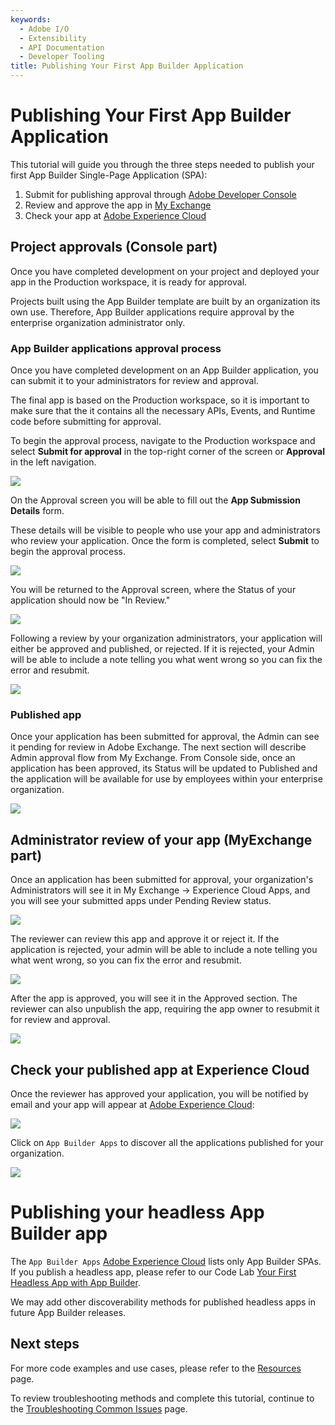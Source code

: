 ```yaml
---
keywords:
  - Adobe I/O
  - Extensibility
  - API Documentation
  - Developer Tooling
title: Publishing Your First App Builder Application
---
```


# Publishing Your First App Builder Application

This tutorial will guide you through the three steps needed to publish your first App Builder Single-Page Application (SPA):

1. Submit for publishing approval through [Adobe Developer Console](/console)
2. Review and approve the app in [My Exchange](https://exchange.adobe.com/my-exchange.html)
3. Check your app at [Adobe Experience Cloud](https://experience.adobe.com)

## Project approvals (Console part)

Once you have completed development on your project and deployed your app in the Production workspace, it is ready for approval. 

Projects built using the App Builder template are built by an organization its own use. Therefore, App Builder applications require approval by the enterprise organization administrator only. 

### App Builder applications approval process

Once you have completed development on an App Builder application, you can submit it to your administrators for review and approval.

The final app is based on the Production workspace, so it is important to make sure that the it contains all the necessary APIs, Events, and Runtime code before submitting for approval.

To begin the approval process, navigate to the Production workspace and select **Submit for approval** in the top-right corner of the screen or **Approval** in the left navigation.

![](../images/approval-production-overview.png)

On the Approval screen you will be able to fill out the **App Submission Details** form.

These details will be visible to people who use your app and administrators who review your application. Once the form is completed, select **Submit** to begin the approval process.

![](../images/approval-app-submission-details.png)

You will be returned to the Approval screen, where the Status of your application should now be "In Review."

![](../images/approval-in-review.png)

Following a review by your organization administrators, your application will either be approved and published, or rejected. If it is rejected, your Admin will be able to include a note telling you what went wrong so you can fix the error and resubmit.

![](../images/approval-app-rejected.png)

### Published app

Once your application has been submitted for approval, the Admin can see it pending for review in Adobe Exchange. The next section will describe Admin approval flow from My Exchange. From Console side, once an application has been approved, its Status will be updated to Published and the application will be available for use by employees within your enterprise organization.

![](../images/approval-published.png)

## Administrator review of your app (MyExchange part)

Once an application has been submitted for approval, your organization's Administrators will see it in My Exchange -> Experience Cloud Apps, and you will see your submitted apps under Pending Review status.

![](../images/approval-myexchange.png)

The reviewer can review this app and approve it or reject it. If the application is rejected, your admin will be able to include a note telling you what went wrong, so you can fix the error and resubmit.

![](../images/approval-myexchange-review.png)

After the app is approved, you will see it in the Approved section. The reviewer can also unpublish the app, requiring the app owner to resubmit it for review and approval.

![](../images/approval-myexchange-revoke.png)

## Check your published app at Experience Cloud

Once the reviewer has approved your application, you will be notified by email and your app will appear at [Adobe Experience Cloud](https://experience.adobe.com):

![](../images/approval-myapp-home.png)

Click on `App Builder Apps` to discover all the applications published for your organization.

![](../images/approval-myapp-customapps.png)

# Publishing your headless App Builder app

The `App Builder Apps` [Adobe Experience Cloud](https://experience.adobe.com) lists only App Builder SPAs. If you publish a headless app, please refer to our Code Lab [Your First Headless App with App Builder](https://developer.adobe.com/app-builder/docs/resources/barcode-reader/).

We may add other discoverability methods for published headless apps in future App Builder releases.

## Next steps

For more code examples and use cases, please refer to the [Resources](../resources/index.md) page.

To review troubleshooting methods and complete this tutorial, continue to the [Troubleshooting Common Issues](troubleshoot.md) page.
